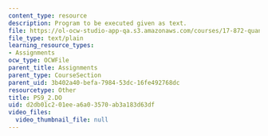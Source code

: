 ```yaml
---
content_type: resource
description: Program to be executed given as text.
file: https://ol-ocw-studio-app-qa.s3.amazonaws.com/courses/17-872-quantitative-research-in-political-science-and-public-policy-spring-2004/d2db01c201eea6a03570ab3a183d63df_PS9_2.DO
file_type: text/plain
learning_resource_types:
- Assignments
ocw_type: OCWFile
parent_title: Assignments
parent_type: CourseSection
parent_uid: 3b402a40-befa-7984-53dc-16fe492768dc
resourcetype: Other
title: PS9_2.DO
uid: d2db01c2-01ee-a6a0-3570-ab3a183d63df
video_files:
  video_thumbnail_file: null
---
```

